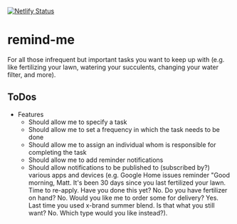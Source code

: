 [![Netlify Status](https://api.netlify.com/api/v1/badges/9ef536bb-d938-48d5-9bdb-2e4cb442abdb/deploy-status)](https://app.netlify.com/sites/elated-lamport-9b1fbd/deploys)

# remind-me
For all those infrequent but important tasks you want to keep up with (e.g. like fertilizing your lawn, watering your succulents, changing your water filter, and more).

## ToDos
- Features
  - Should allow me to specify a task
  - Should allow me to set a frequency in which the task needs to be done
  - Should allow me to assign an individual whom is responsible for completing the task
  - Should allow me to add reminder notifications
  - Should allow notifications to be published to (subscribed by?) various apps and devices (e.g. Google Home issues reminder "Good morning, Matt. It's been 30 days since you last fertilized your lawn. Time to re-apply. Have you done this yet? No. Do you have fertilizer on hand? No. Would you like me to order some for delivery? Yes. Last time you used x-brand summer blend. Is that what you still want? No. Which type would you like instead?).
